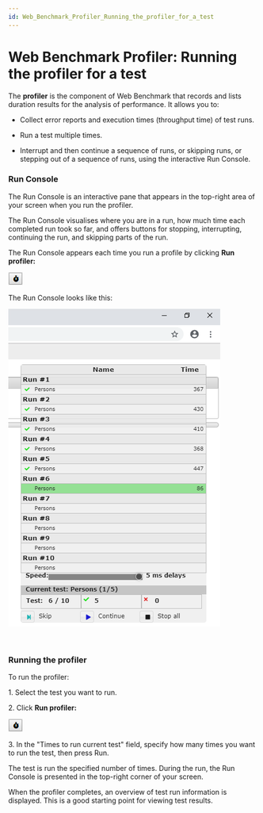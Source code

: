 ```yaml
---
id: Web_Benchmark_Profiler_Running_the_profiler_for_a_test
---
```


# Web Benchmark Profiler: Running the profiler for a test

The **profiler** is the component of Web Benchmark that records and lists duration results for the analysis of performance. It allows you to:

- Collect error reports and execution times (throughput time) of test runs.
- Run a test multiple times.

- Interrupt and then continue a sequence of runs, or skipping runs, or stepping out of a sequence of runs, using the interactive Run Console.

### Run Console

The Run Console is an interactive pane that appears in the top-right area of your screen when you run the profiler.

The Run Console visualises where you are in a run, how much time each completed run took so far, and offers buttons for stopping, interrupting, continuing the run, and skipping parts of the run.

The Run Console appears each time you run a profile by clicking **Run profiler:**

![](./assets/1570b369-5278-4b14-8c79-e33dffbe4300.png)

The Run Console looks like this:

![](./assets/d4251628-da0f-426d-a708-88ca376c3529.png)

 

### Running the profiler

To run the profiler:

1. Select the test you want to run.

2. Click **Run profiler:**

![](./assets/917e588c-5cd4-4d86-ba77-f11f3f22da3b.png)

3. In the "Times to run current test" field, specify how many times you want to run the test, then press Run.

The test is run the specified number of times. During the run, the Run Console is presented in the top-right corner of your screen.

When the profiler completes, an overview of test run information is displayed. This is a good starting point for viewing test results.